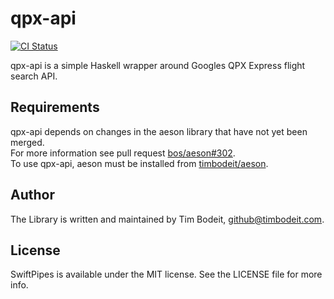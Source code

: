 # qpx-api

[![CI Status](http://img.shields.io/travis/timbodeit/qpx-api?style=flat)](https://travis-ci.org/timbodeit/qpx-api)

qpx-api is a simple Haskell wrapper around Googles QPX Express flight search API.

## Requirements

qpx-api depends on changes in the aeson library that have not yet been merged.  
For more information see pull request [bos/aeson#302](https://github.com/bos/aeson/pull/302).  
To use qpx-api, aeson must be installed from [timbodeit/aeson](https://github.com/timbodeit/aeson).

## Author

The Library is written and maintained by Tim Bodeit, [github@timbodeit.com](mailto:github@timbodeit.com).

## License

SwiftPipes is available under the MIT license. See the LICENSE file for more info.
